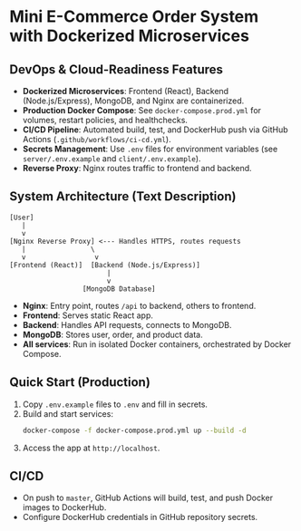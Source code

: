 # Mini E-Commerce Order System with Dockerized Microservices

## DevOps & Cloud-Readiness Features

- **Dockerized Microservices**: Frontend (React), Backend (Node.js/Express), MongoDB, and Nginx are containerized.
- **Production Docker Compose**: See `docker-compose.prod.yml` for volumes, restart policies, and healthchecks.
- **CI/CD Pipeline**: Automated build, test, and DockerHub push via GitHub Actions (`.github/workflows/ci-cd.yml`).
- **Secrets Management**: Use `.env` files for environment variables (see `server/.env.example` and `client/.env.example`).
- **Reverse Proxy**: Nginx routes traffic to frontend and backend.

## System Architecture (Text Description)

```
[User]
   |
   v
[Nginx Reverse Proxy] <--- Handles HTTPS, routes requests
   |                \
   v                 v
[Frontend (React)]  [Backend (Node.js/Express)]
                        |
                        v
                  [MongoDB Database]
```

- **Nginx**: Entry point, routes `/api` to backend, others to frontend.
- **Frontend**: Serves static React app.
- **Backend**: Handles API requests, connects to MongoDB.
- **MongoDB**: Stores user, order, and product data.
- **All services**: Run in isolated Docker containers, orchestrated by Docker Compose.

## Quick Start (Production)

1. Copy `.env.example` files to `.env` and fill in secrets.
2. Build and start services:
   ```sh
   docker-compose -f docker-compose.prod.yml up --build -d
   ```
3. Access the app at `http://localhost`.

## CI/CD

- On push to `master`, GitHub Actions will build, test, and push Docker images to DockerHub.
- Configure DockerHub credentials in GitHub repository secrets. 